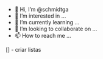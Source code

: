 - 👋 Hi, I’m @schmidtga
- 👀 I’m interested in ...
- 🌱 I’m currently learning ...
- 💞️ I’m looking to collaborate on ...
- 📫 How to reach me ...

<!---
schmidtga/schmidtga is a ✨ special ✨ repository because its `README.md` (this file) appears on your GitHub profile.
You can click the Preview link to take a look at your changes.
--->
[] - criar listas
